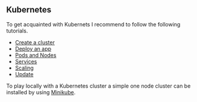 ## Kubernetes

To get acquainted with Kubernets I recommend to follow the following tutorials.

* [Create a cluster](https://kubernetes.io/docs/tutorials/kubernetes-basics/create-cluster/cluster-intro/)
* [Deploy an app](https://kubernetes.io/docs/tutorials/kubernetes-basics/deploy-app/deploy-intro/)
* [Pods and Nodes](https://kubernetes.io/docs/tutorials/kubernetes-basics/explore/explore-intro/)
* [Services](https://kubernetes.io/docs/tutorials/kubernetes-basics/expose/expose-intro/)
* [Scaling](https://kubernetes.io/docs/tutorials/kubernetes-basics/scale/scale-intro/)
* [Update](https://kubernetes.io/docs/tutorials/kubernetes-basics/update/update-intro/)

To play locally with a Kubernetes cluster a simple one node cluster can be
installed by using [Minikube](https://kubernetes.io/docs/setup/minikube/).




